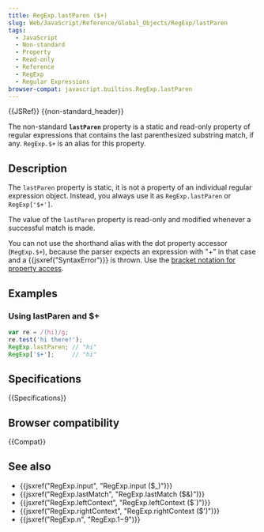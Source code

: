 ```yaml
---
title: RegExp.lastParen ($+)
slug: Web/JavaScript/Reference/Global_Objects/RegExp/lastParen
tags:
  - JavaScript
  - Non-standard
  - Property
  - Read-only
  - Reference
  - RegExp
  - Regular Expressions
browser-compat: javascript.builtins.RegExp.lastParen
---
```

{{JSRef}} {{non-standard_header}}

The non-standard **`lastParen`** property is a static and read-only property of
regular expressions that contains the last parenthesized substring match, if
any. `RegExp.$+` is an alias for this property.

## Description

The `lastParen` property is static, it is not a property of an individual
regular expression object. Instead, you always use it as `RegExp.lastParen` or
`RegExp['$+']`.

The value of the `lastParen` property is read-only and modified whenever a
successful match is made.

You can not use the shorthand alias with the dot property accessor
(`RegExp.$+`), because the parser expects an expression with "+" in that case
and a {{jsxref("SyntaxError")}} is thrown. Use the
[bracket notation for property access](/en-US/docs/Web/JavaScript/Reference/Operators/Property_Accessors).

## Examples

### Using lastParen and $+

```js
var re = /(hi)/g;
re.test('hi there!');
RegExp.lastParen; // "hi"
RegExp['$+'];     // "hi"
```

## Specifications

{{Specifications}}

## Browser compatibility

{{Compat}}

## See also

- {{jsxref("RegExp.input", "RegExp.input ($_)")}}
- {{jsxref("RegExp.lastMatch", "RegExp.lastMatch ($&amp;)")}}
- {{jsxref("RegExp.leftContext", "RegExp.leftContext ($`)")}}
- {{jsxref("RegExp.rightContext", "RegExp.rightContext ($')")}}
- {{jsxref("RegExp.n", "RegExp.$1-$9")}}
